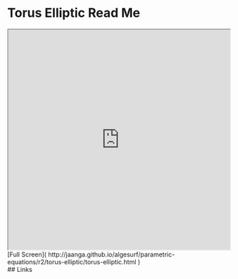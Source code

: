 Torus Elliptic Read Me
===

<iframe src='http://jaanga.github.io/algesurf/parametric-equations/r2/torus-elliptic/torus-elliptic.html' width=100% height=500px >
There is an `iframe` here. It is not visible when viewed on github.com/algesurf. To view, please see 'Project Links' below.
</iframe>
[Full Screen]( http://jaanga.github.io/algesurf/parametric-equations/r2/torus-elliptic/torus-elliptic.html )
<br>
## Links 
<http://www.3d-meier.de/tut3/Seite69.html>  
